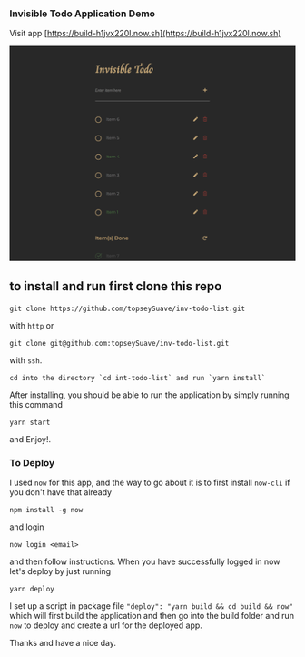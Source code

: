 ### Invisible Todo Application Demo

Visit app [https://build-h1jvx220l.now.sh](https://build-h1jvx220l.now.sh)

![](https://github.com/topseySuave/inv-todo-list/blob/setup-app/public/Screen%20Shot%202019-01-16%20at%204.49.23%20PM.png)

## to install and run first clone this repo

```
git clone https://github.com/topseySuave/inv-todo-list.git
```
with `http` or 

```
git clone git@github.com:topseySuave/inv-todo-list.git
```
with `ssh`.

```
cd into the directory `cd int-todo-list` and run `yarn install`
```

After installing, you should be able to run the application by simply running this command
```
yarn start
```

and Enjoy!.

### To Deploy
I used `now` for this app, and the way to go about it is to first install `now-cli` if you don't have that already
```
npm install -g now
```

and login
```
now login <email>
```

and then follow instructions. When you have successfully logged in now let's deploy by just running
```
yarn deploy
```

I set up a script in package file `"deploy": "yarn build && cd build && now"` which will first build the application
and then go into the build folder and run `now` to deploy and create a url for the deployed app.

Thanks and have a nice day.
